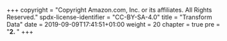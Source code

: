 +++
copyright = "Copyright Amazon.com, Inc. or its affiliates. All Rights Reserved."
spdx-license-identifier = "CC-BY-SA-4.0"
title = "Transform Data"
date = 2019-09-09T17:41:51+01:00
weight = 20
chapter = true
pre = "<b>2. </b>"
+++
